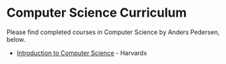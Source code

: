 # Computer Science Curriculum

Please find completed courses in Computer Science by Anders Pedersen, below.
* [Introduction to Computer Science](1_Introduction%20to%20CS%20-%20CS50%20-%20Harvardx) - Harvardx

